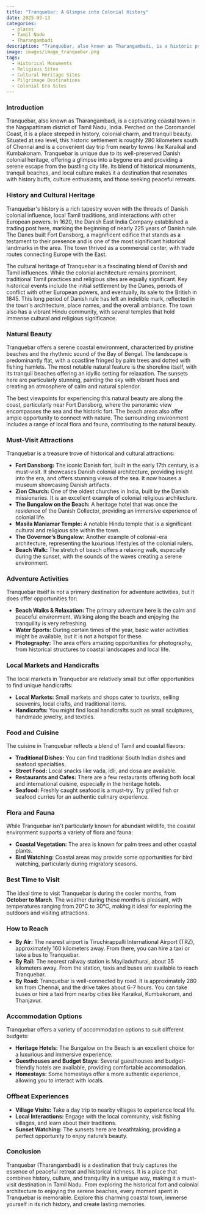 ```yaml
---
title: "Tranquebar: A Glimpse into Colonial History"
date: 2025-03-13
categories:
  - places
  - Tamil Nadu
  - Tharangambadi
description: "Tranquebar, also known as Tharangambadi, is a historic port town in Tamil Nadu. It was an important trading center during the colonial era and is now known for its Dutch-built Fort St. William, remnants of Portuguese rule, and serene beaches. The town offers a glimpse into India's colonial past while surrounded by natural beauty."
image: images/image_tranquebar.png
tags: 
  - Historical Monuments
  - Religious Sites
  - Cultural Heritage Sites
  - Pilgrimage Destinations
  - Colonial Era Sites
---
```



### **Introduction**

Tranquebar, also known as Tharangambadi, is a captivating coastal town in the Nagapattinam district of Tamil Nadu, India. Perched on the Coromandel Coast, it is a place steeped in history, colonial charm, and tranquil beauty. Situated at sea level, this historic settlement is roughly 280 kilometers south of Chennai and is a convenient day trip from nearby towns like Karaikal and Kumbakonam. Tranquebar is unique due to its well-preserved Danish colonial heritage, offering a glimpse into a bygone era and providing a serene escape from the bustling city life. Its blend of historical monuments, tranquil beaches, and local culture makes it a destination that resonates with history buffs, culture enthusiasts, and those seeking peaceful retreats.

### **History and Cultural Heritage**

Tranquebar's history is a rich tapestry woven with the threads of Danish colonial influence, local Tamil traditions, and interactions with other European powers. In 1620, the Danish East India Company established a trading post here, marking the beginning of nearly 225 years of Danish rule. The Danes built Fort Dansborg, a magnificent edifice that stands as a testament to their presence and is one of the most significant historical landmarks in the area. The town thrived as a commercial center, with trade routes connecting Europe with the East.

The cultural heritage of Tranquebar is a fascinating blend of Danish and Tamil influences. While the colonial architecture remains prominent, traditional Tamil practices and religious sites are equally significant. Key historical events include the initial settlement by the Danes, periods of conflict with other European powers, and eventually, its sale to the British in 1845. This long period of Danish rule has left an indelible mark, reflected in the town's architecture, place names, and the overall ambiance. The town also has a vibrant Hindu community, with several temples that hold immense cultural and religious significance.

### **Natural Beauty**

Tranquebar offers a serene coastal environment, characterized by pristine beaches and the rhythmic sound of the Bay of Bengal. The landscape is predominantly flat, with a coastline fringed by palm trees and dotted with fishing hamlets. The most notable natural feature is the shoreline itself, with its tranquil beaches offering an idyllic setting for relaxation. The sunsets here are particularly stunning, painting the sky with vibrant hues and creating an atmosphere of calm and natural splendor.

The best viewpoints for experiencing this natural beauty are along the coast, particularly near Fort Dansborg, where the panoramic view encompasses the sea and the historic fort. The beach areas also offer ample opportunity to connect with nature. The surrounding environment includes a range of local flora and fauna, contributing to the natural beauty.

### **Must-Visit Attractions**

Tranquebar is a treasure trove of historical and cultural attractions:

*   **Fort Dansborg:**  The iconic Danish fort, built in the early 17th century, is a must-visit. It showcases Danish colonial architecture, providing insight into the era, and offers stunning views of the sea. It now houses a museum showcasing Danish artifacts.
*   **Zion Church:**  One of the oldest churches in India, built by the Danish missionaries. It is an excellent example of colonial religious architecture.
*   **The Bungalow on the Beach:**  A heritage hotel that was once the residence of the Danish Collector, providing an immersive experience of colonial life.
*   **Masila Maniamar Temple:** A notable Hindu temple that is a significant cultural and religious site within the town.
*   **The Governor’s Bungalow:** Another example of colonial-era architecture, representing the luxurious lifestyles of the colonial rulers.
*   **Beach Walk:**  The stretch of beach offers a relaxing walk, especially during the sunset, with the sounds of the waves creating a serene environment.

### **Adventure Activities**

Tranquebar itself is not a primary destination for adventure activities, but it does offer opportunities for:

*   **Beach Walks & Relaxation:** The primary adventure here is the calm and peaceful environment. Walking along the beach and enjoying the tranquility is very refreshing.
*   **Water Sports:** During certain times of the year, basic water activities might be available, but it is not a hotspot for these.
*   **Photography:**  The area offers amazing opportunities for photography, from historical structures to coastal landscapes and local life.

### **Local Markets and Handicrafts**

The local markets in Tranquebar are relatively small but offer opportunities to find unique handicrafts:

*   **Local Markets:** Small markets and shops cater to tourists, selling souvenirs, local crafts, and traditional items.
*   **Handicrafts:** You might find local handicrafts such as small sculptures, handmade jewelry, and textiles.

### **Food and Cuisine**

The cuisine in Tranquebar reflects a blend of Tamil and coastal flavors:

*   **Traditional Dishes:** You can find traditional South Indian dishes and seafood specialties.
*   **Street Food:** Local snacks like vada, idli, and dosa are available.
*   **Restaurants and Cafes:** There are a few restaurants offering both local and international cuisine, especially in the heritage hotels.
*   **Seafood:** Freshly caught seafood is a must-try. Try grilled fish or seafood curries for an authentic culinary experience.

### **Flora and Fauna**

While Tranquebar isn't particularly known for abundant wildlife, the coastal environment supports a variety of flora and fauna:

*   **Coastal Vegetation:** The area is known for palm trees and other coastal plants.
*   **Bird Watching:** Coastal areas may provide some opportunities for bird watching, particularly during migratory seasons.

### **Best Time to Visit**

The ideal time to visit Tranquebar is during the cooler months, from **October to March**. The weather during these months is pleasant, with temperatures ranging from 20°C to 30°C, making it ideal for exploring the outdoors and visiting attractions.

### **How to Reach**

*   **By Air:** The nearest airport is Tiruchirappalli International Airport (TRZ), approximately 160 kilometers away. From there, you can hire a taxi or take a bus to Tranquebar.
*   **By Rail:** The nearest railway station is Mayiladuthurai, about 35 kilometers away. From the station, taxis and buses are available to reach Tranquebar.
*   **By Road:** Tranquebar is well-connected by road. It is approximately 280 km from Chennai, and the drive takes about 6-7 hours. You can take buses or hire a taxi from nearby cities like Karaikal, Kumbakonam, and Thanjavur.

### **Accommodation Options**

Tranquebar offers a variety of accommodation options to suit different budgets:

*   **Heritage Hotels:** The Bungalow on the Beach is an excellent choice for a luxurious and immersive experience.
*   **Guesthouses and Budget Stays:** Several guesthouses and budget-friendly hotels are available, providing comfortable accommodation.
*   **Homestays:** Some homestays offer a more authentic experience, allowing you to interact with locals.

### **Offbeat Experiences**

*   **Village Visits:** Take a day trip to nearby villages to experience local life.
*   **Local Interactions:** Engage with the local community, visit fishing villages, and learn about their traditions.
*   **Sunset Watching:** The sunsets here are breathtaking, providing a perfect opportunity to enjoy nature’s beauty.

### **Conclusion**

Tranquebar (Tharangambadi) is a destination that truly captures the essence of peaceful retreat and historical richness. It is a place that combines history, culture, and tranquility in a unique way, making it a must-visit destination in Tamil Nadu. From exploring the historical fort and colonial architecture to enjoying the serene beaches, every moment spent in Tranquebar is memorable. Explore this charming coastal town, immerse yourself in its rich history, and create lasting memories.


